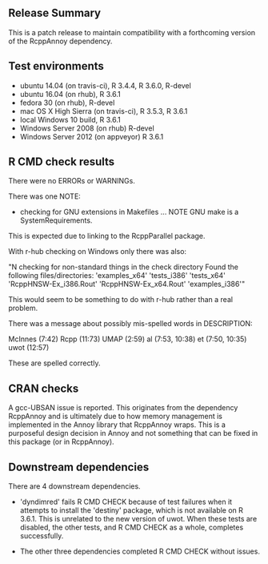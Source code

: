 ## Release Summary

This is a patch release to maintain compatibility with a forthcoming version of
the RcppAnnoy dependency.

## Test environments

* ubuntu 14.04 (on travis-ci), R 3.4.4, R 3.6.0, R-devel
* ubuntu 16.04 (on rhub), R 3.6.1
* fedora 30 (on rhub), R-devel
* mac OS X High Sierra (on travis-ci), R 3.5.3, R 3.6.1
* local Windows 10 build, R 3.6.1
* Windows Server 2008 (on rhub) R-devel
* Windows Server 2012 (on appveyor) R 3.6.1

## R CMD check results

There were no ERRORs or WARNINGs.

There was one NOTE:

* checking for GNU extensions in Makefiles ... NOTE
GNU make is a SystemRequirements.

This is expected due to linking to the RcppParallel package.

With r-hub checking on Windows only there was also:

"N  checking for non-standard things in the check directory
   Found the following files/directories:
     'examples_x64' 'tests_i386' 'tests_x64'
     'RcppHNSW-Ex_i386.Rout' 'RcppHNSW-Ex_x64.Rout' 'examples_i386'"

This would seem to be something to do with r-hub rather than a real problem.

There was a message about possibly mis-spelled words in DESCRIPTION:
  
  McInnes (7:42)
  Rcpp (11:73)
  UMAP (2:59)
  al (7:53, 10:38)
  et (7:50, 10:35)
  uwot (12:57)
     
These are spelled correctly.

## CRAN checks

A gcc-UBSAN issue is reported. This originates from the dependency RcppAnnoy and 
is ultimately due to how memory management is implemented in the Annoy 
library that RcppAnnoy wraps. This is a purposeful design decision in Annoy 
and not something that can be fixed in this package (or in RcppAnnoy).

## Downstream dependencies

There are 4 downstream dependencies. 

* 'dyndimred' fails R CMD CHECK because of test failures when it attempts to 
install the 'destiny' package, which is not available on R 3.6.1. This is 
unrelated to the new version of uwot. When these tests are disabled, the other
tests, and R CMD CHECK as a whole, completes successfully.

* The other three dependencies completed R CMD CHECK without issues.
